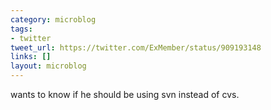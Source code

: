```yaml
---
category: microblog
tags:
- twitter
tweet_url: https://twitter.com/ExMember/status/909193148
links: []
layout: microblog
---
```

wants to know if he should be using svn instead of cvs.
